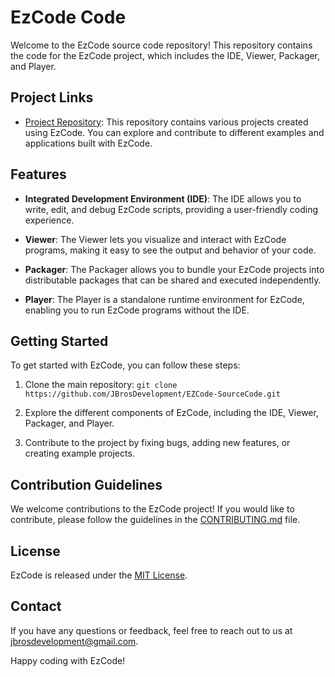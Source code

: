 # EzCode Code

Welcome to the EzCode source code repository! This repository contains the code for the EzCode project, which includes the IDE, Viewer, Packager, and Player.

## Project Links

- [Project Repository](https://github.com/JBrosDevelopment/EZCode-Projects.git): This repository contains various projects created using EzCode. You can explore and contribute to different examples and applications built with EzCode.

## Features

- **Integrated Development Environment (IDE)**: The IDE allows you to write, edit, and debug EzCode scripts, providing a user-friendly coding experience.

- **Viewer**: The Viewer lets you visualize and interact with EzCode programs, making it easy to see the output and behavior of your code.

- **Packager**: The Packager allows you to bundle your EzCode projects into distributable packages that can be shared and executed independently.

- **Player**: The Player is a standalone runtime environment for EzCode, enabling you to run EzCode programs without the IDE.

## Getting Started

To get started with EzCode, you can follow these steps:

1. Clone the main repository: `git clone https://github.com/JBrosDevelopment/EZCode-SourceCode.git`

2. Explore the different components of EzCode, including the IDE, Viewer, Packager, and Player.

3. Contribute to the project by fixing bugs, adding new features, or creating example projects.

## Contribution Guidelines

We welcome contributions to the EzCode project! If you would like to contribute, please follow the guidelines in the [CONTRIBUTING.md](CONTRIBUTING.md) file.

## License

EzCode is released under the [MIT License](LICENSE).

## Contact

If you have any questions or feedback, feel free to reach out to us at [jbrosdevelopment@gmail.com](mailto:jbrosdevelopment@gmail.com).

Happy coding with EzCode!
